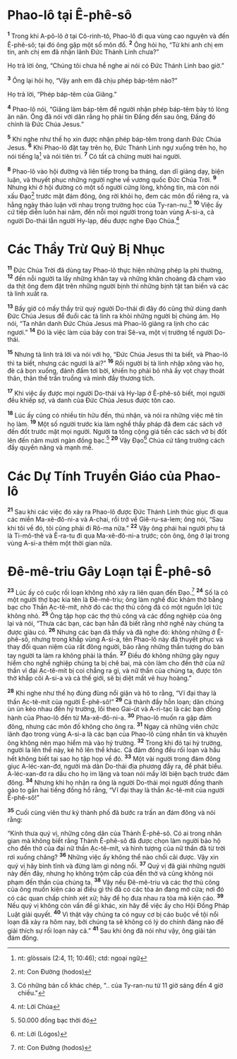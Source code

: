 # Phao-lô tại Ê-phê-sô
<sup><b>1</b></sup> Trong khi A-pô-lô ở tại Cô-rinh-tô, Phao-lô đi qua vùng cao nguyên và đến Ê-phê-sô; tại đó ông gặp một số môn đồ. <sup><b>2</b></sup> Ông hỏi họ, “Từ khi anh chị em tin, anh chị em đã nhận lãnh Ðức Thánh Linh chưa?”

Họ trả lời ông, “Chúng tôi chưa hề nghe ai nói có Ðức Thánh Linh bao giờ.”

<sup><b>3</b></sup> Ông lại hỏi họ, “Vậy anh em đã chịu phép báp-têm nào?”

Họ trả lời, “Phép báp-têm của Giăng.”

<sup><b>4</b></sup> Phao-lô nói, “Giăng làm báp-têm để người nhận phép báp-têm bày tỏ lòng ăn năn. Ông đã nói với dân rằng họ phải tin Ðấng đến sau ông, Ðấng đó chính là Ðức Chúa Jesus.”

<sup><b>5</b></sup> Khi nghe như thế họ xin được nhận phép báp-têm trong danh Ðức Chúa Jesus. <sup><b>6</b></sup> Khi Phao-lô đặt tay trên họ, Ðức Thánh Linh ngự xuống trên họ, họ nói tiếng lạ[^1] và nói tiên tri. <sup><b>7</b></sup> Có tất cả chừng mười hai người.

<sup><b>8</b></sup> Phao-lô vào hội đường và liên tiếp trong ba tháng, dạn dĩ giảng dạy, biện luận, và thuyết phục những người nghe về vương quốc Ðức Chúa Trời. <sup><b>9</b></sup> Nhưng khi ở hội đường có một số người cứng lòng, không tin, mà còn nói xấu Ðạo[^2] trước mặt đám đông, ông rời khỏi họ, đem các môn đồ riêng ra, và hằng ngày thảo luận với nhau trong trường học của Ty-ran-nu.[^3] <sup><b>10</b></sup> Việc ấy cứ tiếp diễn luôn hai năm, đến nỗi mọi người trong toàn vùng A-si-a, cả người Do-thái lẫn người Hy-lạp, đều được nghe Ðạo Chúa.[^4]

# Các Thầy Trừ Quỷ Bị Nhục
<sup><b>11</b></sup> Ðức Chúa Trời đã dùng tay Phao-lô thực hiện những phép lạ phi thường, <sup><b>12</b></sup> đến nỗi người ta lấy những khăn tay và những khăn choàng đã chạm vào da thịt ông đem đặt trên những người bịnh thì những bịnh tật tan biến và các tà linh xuất ra.

<sup><b>13</b></sup> Bấy giờ có mấy thầy trừ quỷ người Do-thái đi đây đó cũng thử dùng danh Ðức Chúa Jesus để đuổi các tà linh ra khỏi những người bị chúng ám. Họ nói, “Ta nhân danh Ðức Chúa Jesus mà Phao-lô giảng ra lịnh cho các ngươi.” <sup><b>14</b></sup> Ðó là việc làm của bảy con trai Sê-va, một vị trưởng tế người Do-thái.

<sup><b>15</b></sup> Nhưng tà linh trả lời và nói với họ, “Ðức Chúa Jesus thì ta biết, và Phao-lô thì ta biết, nhưng các ngươi là ai?” <sup><b>16</b></sup> Rồi người bị tà linh nhập xông vào họ, đè cả bọn xuống, đánh đấm tơi bời, khiến họ phải bỏ nhà ấy vọt chạy thoát thân, thân thể trần truồng và mình đầy thương tích.

<sup><b>17</b></sup> Khi việc ấy được mọi người Do-thái và Hy-lạp ở Ê-phê-sô biết, mọi người đều khiếp sợ, và danh của Ðức Chúa Jesus được tôn cao.

<sup><b>18</b></sup> Lúc ấy cũng có nhiều tín hữu đến, thú nhận, và nói ra những việc mê tín họ làm. <sup><b>19</b></sup> Một số người trước kia làm nghề thầy pháp đã đem các sách vở đến đốt trước mặt mọi người. Người ta tổng cộng giá tiền các sách vở bị đốt lên đến năm mươi ngàn đồng bạc.[^5] <sup><b>20</b></sup> Vậy Ðạo[^6] Chúa cứ tăng trưởng cách đầy quyền năng và mạnh mẽ.

# Các Dự Tính Truyền Giáo của Phao-lô
<sup><b>21</b></sup> Sau khi các việc đó xảy ra Phao-lô được Ðức Thánh Linh thúc giục đi qua các miền Ma-xê-đô-ni-a và A-chai, rồi trở về Giê-ru-sa-lem; ông nói, “Sau khi tôi về đó, tôi cũng phải đi Rô-ma nữa.” <sup><b>22</b></sup> Vậy ông phái hai người phụ tá là Ti-mô-thê và Ê-ra-tu đi qua Ma-xê-đô-ni-a trước; còn ông, ông ở lại trong vùng A-si-a thêm một thời gian nữa.

# Ðê-mê-triu Gây Loạn tại Ê-phê-sô
<sup><b>23</b></sup> Lúc ấy có cuộc rối loạn không nhỏ xảy ra liên quan đến Ðạo.[^7] <sup><b>24</b></sup> Số là có một người thợ bạc kia tên là Ðê-mê-triu; ông làm nghề đúc khám thờ bằng bạc cho Thần Ạc-tê-mít, nhờ đó các thợ thủ công đã có một nguồn lợi tức không nhỏ. <sup><b>25</b></sup> Ông tập họp các thợ thủ công và các đồng nghiệp của ông lại và nói, “Thưa các bạn, các bạn hẳn đã biết rằng nhờ nghề này chúng ta được giàu có. <sup><b>26</b></sup> Nhưng các bạn đã thấy và đã nghe đó: không những ở Ê-phê-sô, nhưng trong khắp vùng A-si-a, tên Phao-lô này đã thuyết phục và thay đổi quan niệm của rất đông người, bảo rằng những thần tượng do bàn tay người ta làm ra không phải là thần. <sup><b>27</b></sup> Ðiều đó không những gây nguy hiểm cho nghề nghiệp chúng ta bị chê bai, mà còn làm cho đền thờ của nữ thần vĩ đại Ạc-tê-mít bị coi chẳng ra gì, và nữ thần của chúng ta, được tôn thờ khắp cõi A-si-a và cả thế giới, sẽ bị diệt mất vẻ huy hoàng.”

<sup><b>28</b></sup> Khi nghe như thế họ đùng đùng nổi giận và hô to rằng, “Vĩ đại thay là thần Ạc-tê-mít của người Ê-phê-sô!” <sup><b>29</b></sup> Cả thành đầy hỗn loạn; dân chúng ùn ùn kéo nhau đến hý trường, lôi theo Gai-út và A-ri-tạc là các bạn đồng hành của Phao-lô đến từ Ma-xê-đô-ni-a. <sup><b>30</b></sup> Phao-lô muốn ra gặp đám đông, nhưng các môn đồ không cho ông ra. <sup><b>31</b></sup> Ngay cả những viên chức lãnh đạo trong vùng A-si-a là các bạn của Phao-lô cũng nhắn tin và khuyên ông không nên mạo hiểm mà vào hý trường. <sup><b>32</b></sup> Trong khi đó tại hý trường, người la lên thể này, kẻ hô lên thể khác. Cả đám đông đều rối loạn và hầu hết không biết tại sao họ tập họp về đó. <sup><b>33</b></sup> Một vài người trong đám đông giục A-léc-xan-đơ, người mà dân Do-thái địa phương đẩy ra, để phát biểu. A-léc-xan-đơ ra dấu cho họ im lặng và toan nói mấy lời biện bạch trước đám đông. <sup><b>34</b></sup> Nhưng khi họ nhận ra ông là người Do-thái mọi người đồng thanh gào to gần hai tiếng đồng hồ rằng, “Vĩ đại thay là thần Ạc-tê-mít của người Ê-phê-sô!”

<sup><b>35</b></sup> Cuối cùng viên thư ký thành phố đã bước ra trấn an đám đông và nói rằng:

“Kính thưa quý vị, những công dân của Thành Ê-phê-sô. Có ai trong nhân gian mà không biết rằng Thành Ê-phê-sô đã được chọn làm người bảo hộ cho đền thờ của đại nữ thần Ạc-tê-mít, và hình tượng của nữ thần đã từ trời rơi xuống chăng? <sup><b>36</b></sup> Những việc ấy không thể nào chối cãi được. Vậy xin quý vị hãy bình tĩnh và đừng làm gì nông nổi. <sup><b>37</b></sup> Quý vị đã giải những người này đến đây, nhưng họ không trộm cắp của đền thờ và cũng không nói phạm đến thần của chúng ta. <sup><b>38</b></sup> Vậy nếu Ðê-mê-triu và các thợ thủ công của ông muốn kiện cáo ai điều gì thì đã có các tòa án đang mở cửa; nơi đó có các quan chấp chính xét xử; hãy để họ đưa nhau ra tòa mà kiện cáo. <sup><b>39</b></sup> Nếu quý vị không còn vấn đề gì khác, xin hãy để việc ấy cho Hội Ðồng Pháp Luật giải quyết. <sup><b>40</b></sup> Vì thật vậy chúng ta có nguy cơ bị cáo buộc về tội nổi loạn đã xảy ra hôm nay, bởi chúng ta sẽ không có lý do chính đáng nào để giải thích sự rối loạn này cả.” <sup><b>41</b></sup> Sau khi ông đã nói như vậy, ông giải tán đám đông.

[^1]: nt: glòssais (2:4, 11; 10:46); ctd: ngoại ngữ
[^2]: nt: Con Ðường (hodos)
[^3]: Có những bản cổ khác chép, ".. của Ty-ran-nu từ 11 giờ sáng đến 4 giờ chiều."
[^4]: nt: Lời Chúa
[^5]: 50.000 đồng bạc thời đó
[^6]: nt: Lời (Lógos)
[^7]: nt: Con Ðường (hodos)

